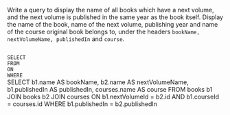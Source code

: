 Write a query to display the name of all books which have a next volume, and the next volume is published in the same year as the book itself. Display the name of the book, name of the next volume, publishing year and name of the course original book belongs to, under the headers `bookName, nextVolumeName, publishedIn` and `course`.



<Editor lang="sql" dbName="students2-v3.db" type="exercise">
<code>
SELECT 
FROM
ON
WHERE
</code>

<solution>
SELECT  b1.name AS bookName,
        b2.name AS nextVolumeName,
        b1.publishedIn AS publishedIn,
        courses.name AS course
FROM    books b1 JOIN books b2 JOIN courses
ON      b1.nextVolumeId = b2.id AND
        b1.courseId = courses.id
WHERE   b1.publishedIn = b2.publishedIn
</solution>
</Editor>